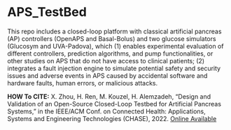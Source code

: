 # APS_TestBed
This repo includes a closed-loop platform with classical artificial pancreas (AP) controllers (OpenAPS and Basal-Bolus) and
two glucose simulators (Glucosym and UVA-Padova), which (1) enables experimental evaluation of different controllers,
prediction algorithms, and pump functionalities, or other studies on APS that do not have access to clinical patients;
(2) integrates a fault injection engine to simulate potential safety and security issues and adverse events in APS caused
by accidental software and hardware faults, human errors, or malicious attacks.


**HOW To CITE:** 
X. Zhou, H. Ren, M. Kouzel, H. Alemzadeh, “Design and Validation of an Open-Source Closed-Loop Testbed for Artificial Pancreas Systems,” in the IEEE/ACM Conf. on Connected Health: Applications, Systems and Engineering Technologies (CHASE), 2022. [Online Available](https://arxiv.org/abs/2208.06479)